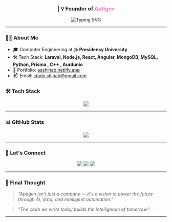 
<h3 align="center">
 | 💡 Founder of <span style="color:#ff6ec7;">Aptigen</span>
</h3>

<p align="center">
  <img src="https://readme-typing-svg.demolab.com?font=Fira+Code&size=22&pause=1000&center=true&width=500&lines=Full+Stack+Engineer+%F0%9F%92%BB;ERP+%7C+AI+%7C+Automation+Expert;Founder+of+Aptigen+-+Big+Data+AI+Co.;CSE+Student+at+Presidency+University;Build.+Learn.+Disrupt.+Innovate." alt="Typing SVG" />
</p>

---

### 👨‍💻 About Me

- 🎓 Computer Engineering at @ **Presidency University**
- 🛠️ Tech Stack: **Laravel, Node.js, React, Angular, MongoDB, MySQL, Python, Prisma , C++ , Aurdunio**
- 💼 Portfolio: [asshihab.netlify.app](https://asshihab.netlify.app)
- 📬 Email: [study.shihab@gmail.com](mailto:study.shihab@gmail.com)

### 🛠️ Tech Stack

<p align="center">
  <img src="https://skillicons.dev/icons?i=php,laravel,nodejs,react,angular,ts,js,mysql,mongodb,docker,linux,git,vscode,tailwind,python,c++" />
</p>

---

### 📊 GitHub Stats

<p align="center">
  <img src="https://github-readme-activity-graph.vercel.app/graph?username=As-Shihab&theme=tokyo-night" />
</p>

---

### 💬 Let's Connect

<p align="center">
  <a href="mailto:study.shihab@gmail.com"><img src="https://img.shields.io/badge/Gmail-D14836?style=for-the-badge&logo=gmail&logoColor=white" /></a>
  <a href="https://www.linkedin.com/in/as-shihab" target="_blank"><img src="https://img.shields.io/badge/LinkedIn-0077B5?style=for-the-badge&logo=linkedin&logoColor=white" /></a>
  <a href="https://asshihab.netlify.app" target="_blank"><img src="https://img.shields.io/badge/Portfolio-black?style=for-the-badge&logo=vercel&logoColor=white" /></a>
</p>

---

### 🧠 Final Thought

> _"Aptigen isn't just a company — it's a vision to power the future through AI, data, and intelligent automation."_  

> _"The code we write today builds the intelligence of tomorrow."_

---

